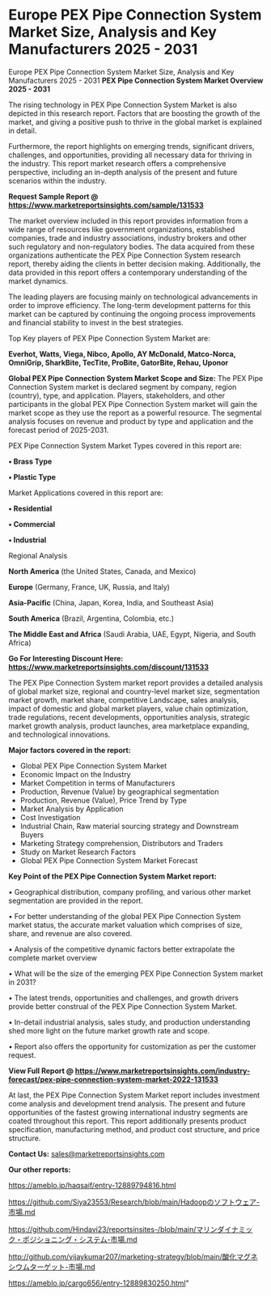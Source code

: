# Europe PEX Pipe Connection System Market Size, Analysis and Key Manufacturers 2025 - 2031
 Europe PEX Pipe Connection System Market Size, Analysis and Key Manufacturers 2025 - 2031
<Strong> PEX Pipe Connection System Market Overview 2025 - 2031</strong>

The rising technology in PEX Pipe Connection System Market is also depicted in this research report. Factors that are boosting the growth of the market, and giving a positive push to thrive in the global market is explained in detail.

Furthermore, the report highlights on emerging trends, significant drivers, challenges, and opportunities, providing all necessary data for thriving in the industry. This report market research offers a comprehensive perspective, including an in-depth analysis of the present and future scenarios within the industry.

<strong>Request Sample Report @ <a href=https://www.marketreportsinsights.com/sample/131533>https://www.marketreportsinsights.com/sample/131533</a></strong>

The market overview included in this report provides information from a wide range of resources like government organizations, established companies, trade and industry associations, industry brokers and other such regulatory and non-regulatory bodies. The data acquired from these organizations authenticate the PEX Pipe Connection System research report, thereby aiding the clients in better decision making. Additionally, the data provided in this report offers a contemporary understanding of the market dynamics.

The leading players are focusing mainly on technological advancements in order to improve efficiency. The long-term development patterns for this market can be captured by continuing the ongoing process improvements and financial stability to invest in the best strategies.

Top Key players of PEX Pipe Connection System Market are:

<strong>Everhot, Watts, Viega, Nibco, Apollo, AY McDonald, Matco-Norca, OmniGrip, SharkBite, TecTite, ProBite, GatorBite, Rehau, Uponor</strong>

<strong><b>Global PEX Pipe Connection System Market Scope and Size:</b></strong>
The PEX Pipe Connection System market is declared segment by company, region (country), type, and application. Players, stakeholders, and other participants in the global PEX Pipe Connection System market will gain the market scope as they use the report as a powerful resource. The segmental analysis focuses on revenue and product by type and application and the forecast period of 2025-2031.

PEX Pipe Connection System Market Types covered in this report are:

<strong>• Brass Type

• Plastic Type</strong>

Market Applications covered in this report are:

<strong>• Residential

• Commercial

• Industrial</strong> 

Regional Analysis

<strong>North America</strong> (the United States, Canada, and Mexico)

<strong>Europe</strong> (Germany, France, UK, Russia, and Italy)

<strong>Asia-Pacific</strong> (China, Japan, Korea, India, and Southeast Asia)

<strong>South America</strong> (Brazil, Argentina, Colombia, etc.)

<strong>The Middle East and Africa</strong> (Saudi Arabia, UAE, Egypt, Nigeria, and South Africa)

<strong>Go For Interesting Discount Here: <a href=https://www.marketreportsinsights.com/discount/131533>https://www.marketreportsinsights.com/discount/131533</a></strong>

The PEX Pipe Connection System market report provides a detailed analysis of global market size, regional and country-level market size, segmentation market growth, market share, competitive Landscape, sales analysis, impact of domestic and global market players, value chain optimization, trade regulations, recent developments, opportunities analysis, strategic market growth analysis, product launches, area marketplace expanding, and technological innovations.

<strong><b>Major factors covered in the report:</b></strong>
<ul>
  <li>Global PEX Pipe Connection System Market </li>
  <li>Economic Impact on the Industry</li>
  <li>Market Competition in terms of Manufacturers</li>
  <li>Production, Revenue (Value) by geographical segmentation</li>
  <li>Production, Revenue (Value), Price Trend by Type</li>
  <li>Market Analysis by Application</li>
  <li>Cost Investigation</li>
  <li>Industrial Chain, Raw material sourcing strategy and Downstream Buyers</li>
  <li>Marketing Strategy comprehension, Distributors and Traders</li>
  <li>Study on Market Research Factors</li>
  <li>Global PEX Pipe Connection System Market Forecast</li>
</ul>

<strong><b>Key Point of the PEX Pipe Connection System Market report:</b></strong>

• Geographical distribution, company profiling, and various other market segmentation are provided in the report.

• For better understanding of the global PEX Pipe Connection System market status, the accurate market valuation which comprises of size, share, and revenue are also covered.

• Analysis of the competitive dynamic factors better extrapolate the complete market overview

• What will be the size of the emerging PEX Pipe Connection System market in 2031?

• The latest trends, opportunities and challenges, and growth drivers provide better construal of the PEX Pipe Connection System Market.

• In-detail industrial analysis, sales study, and production understanding shed more light on the future market growth rate and scope.

• Report also offers the opportunity for customization as per the customer request.

<strong><b>View Full Report @ <a href=https://www.marketreportsinsights.com/industry-forecast/pex-pipe-connection-system-market-2022-131533>https://www.marketreportsinsights.com/industry-forecast/pex-pipe-connection-system-market-2022-131533</a></b></strong>


At last, the PEX Pipe Connection System Market report includes investment come analysis and development trend analysis. The present and future opportunities of the fastest growing international industry segments are coated throughout this report. This report additionally presents product specification, manufacturing method, and product cost structure, and price structure.

<strong>Contact Us:</strong>
sales@marketreportsinsights.com

<strong>Our other reports:</strong>

<a href=https://ameblo.jp/haqsaif/entry-12889794816.html>https://ameblo.jp/haqsaif/entry-12889794816.html</a>

<a href=https://github.com/Siya23553/Research/blob/main/Hadoopのソフトウェア-市場.md>https://github.com/Siya23553/Research/blob/main/Hadoopのソフトウェア-市場.md</a>

<a href=https://github.com/Hindavi23/reportsinsites-/blob/main/マリンダイナミック・ポジショニング・システム-市場.md>https://github.com/Hindavi23/reportsinsites-/blob/main/マリンダイナミック・ポジショニング・システム-市場.md</a>

<a href=http://github.com/vijaykumar207/marketing-strategy/blob/main/酸化マグネシウムターゲット-市場.md>http://github.com/vijaykumar207/marketing-strategy/blob/main/酸化マグネシウムターゲット-市場.md</a>

<a href=https://ameblo.jp/cargo656/entry-12889830250.html>https://ameblo.jp/cargo656/entry-12889830250.html</a>"
